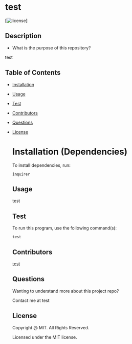 # test
  [![license](https://img.shields.io/badge/license-MIT-yellowgreen.svg)]

  ## Description
  * What is the purpose of this repository?<br/>

  test

  ## Table of Contents

    
    
* [Installation](#installation)

    
* [Usage](#usage)

    
* [Test](#test)

    
* [Contributors](#contributors)

    
* [Questions](#questions)

    
* [License](#license)

    
  
  # Installation (Dependencies)

    To install dependencies,  run:

    ```
    inquirer
    ```

  ## Usage

    test

  ## Test

    To run this program, use the following command(s):

    ```
    test
    ```
    
    
  ## Contributors
    
    
    
    [test](https://github.com/test/)
    
  ## Questions
    
    Wanting to understand more about this project repo?
    
    Contact me at test
    
  
    ## License

    Copyright @ MIT.  All Rights Reserved.

    Licensed under the MIT license.
    
